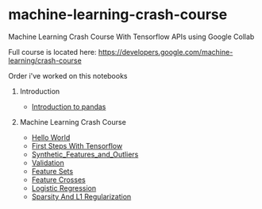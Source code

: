 # machine-learning-crash-course
Machine Learning Crash Course With Tensorflow APIs using Google Collab

Full course is located here: https://developers.google.com/machine-learning/crash-course

Order i've worked on this notebooks 

1. Introduction
    - [Introduction to pandas](intro_to_pandas.ipynb) 
  
2. Machine Learning Crash Course
    - [Hello World](hello_world.ipynb)
    - [First Steps With Tensorflow](first_steps_with_tensor_flow.ipynb)
    - [Synthetic_Features_and_Outliers](synthetic_features_and_outliers.ipynb)
    - [Validation](validation.ipynb)
    - [Feature Sets](feature_sets.ipynb)
    - [Feature Crosses](feature_crosses.ipynb)
    - [Logistic Regression](logistic_regression.ipynb)
    - [Sparsity And L1 Regularization](sparsity_and_l1_regularization.ipynb)
